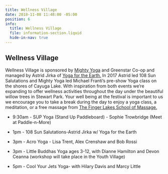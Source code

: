 ```yaml
---
title: Wellness Village
date: 2018-11-08 11:48:00 -05:00
position: 6
info:
  title: Wellness Village
  file: information-section.liquid
  hide-in-nav: true
---
```


## Wellness Village

Wellness Village is sponsored by [Mighty Yoga](http://www.mightyyoga.com/) and Greenstar Co-op and managed by Astrid Jirka of [Yoga for the Earth.](https://www.govahana.com/yogafortheearth/) In 2017 Astrid led 108 Sun Salutations and Mighty Yoga led Michael Franti’s pre-show Yoga class on the shores of Cayuga Lake. With inspiration from both events we’re expanding to offer wellness activities throughout the day under the beautiful willow trees in Stewart Park. Your well being at the festival is important to us we encourage you to take a break during the day to enjoy a yoga class, a meditation, or a free massage from [The Finger Lakes School of Massage.](https://www.flsm.edu/)

* 9:30am  -  SUP Yoga (Stand Up Paddleboard) - Sophie Trowbridge (Meet at Paddle-n-More)

* 1pm - 108 Sun Salutations-Astrid Jirka w/ Yoga for the Earth

* 3pm - Acro Yoga - Lisa Trent, Alex Crenshaw and Bob Rossi

* 3pm - Little Buddhas Yoga ages 3-12, with Dianne Hamilton and Devon Ceanna (workshop will take place in the Youth Village)

* 5pm - Cool Your Jets Yoga- with Hilary Davis and Marcy Little